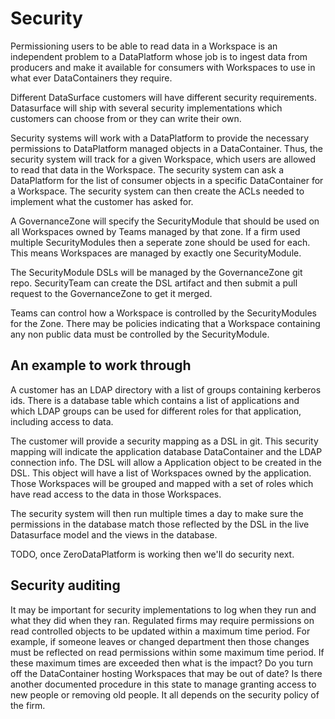 # Security

Permissioning users to be able to read data in a Workspace is an independent problem to a DataPlatform whose job is to ingest data from producers and make it available for consumers with Workspaces to use in what ever DataContainers they require.

Different DataSurface customers will have different security requirements. Datasurface will ship with several security implementations which customers can choose from or they can write their own.

Security systems will work with a DataPlatform to provide the necessary permissions to DataPlatform managed objects in a DataContainer. Thus, the security system will track for a given Workspace, which users are allowed to read that data in the Workspace. The security system can ask a DataPlatform for the list of consumer objects in a specific DataContainer for a Workspace. The security system can then create the ACLs needed to implement what the customer has asked for.

A GovernanceZone will specify the SecurityModule that should be used on all Workspaces owned by Teams managed by that zone. If a firm used multiple SecurityModules then a seperate zone should be used for each. This means Workspaces are managed by exactly one SecurityModule.

The SecurityModule DSLs will be managed by the GovernanceZone git repo. SecurityTeam can create the DSL artifact and then submit a pull request to the GovernanceZone to get it merged.

Teams can control how a Workspace is controlled by the SecurityModules for the Zone. There may be policies indicating that a Workspace containing any non public data must be controlled by the SecurityModule.

## An example to work through

A customer has an LDAP directory with a list of groups containing kerberos ids. There is a database table which contains a list of applications and which LDAP groups can be used for different roles for that application, including access to data.

The customer will provide a security mapping as a DSL in git. This security mapping will indicate the application database DataContainer and the LDAP connection info. The DSL will allow a Application object to be created in the DSL. This object will have a list of Workspaces owned by the application. Those Workspaces will be grouped and mapped with a set of roles which have read access to the data in those Workspaces.

The security system will then run multiple times a day to make sure the permissions in the database match those reflected by the DSL in the live Datasurface model and the views in the database.

TODO, once ZeroDataPlatform is working then we'll do security next.


## Security auditing

It may be important for security implementations to log when they run and what they did when they ran. Regulated firms may require permissions on read controlled objects to be updated within a maximum time period. For example, if someone leaves or changed department then those changes must be reflected on read permissions within some maximum time period. If these maximum times are exceeded then what is the impact? Do you turn off the DataContainer hosting Workspaces that may be out of date? Is there another documented procedure in this state to manage granting access to new people or removing old people. It all depends on the security policy of the firm.